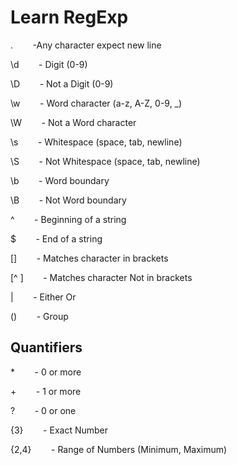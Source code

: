 # Learn RegExp

.&nbsp;&nbsp;&nbsp;&nbsp;&nbsp;&nbsp;&nbsp;&nbsp;-Any character expect new line

\d&nbsp;&nbsp;&nbsp;&nbsp;&nbsp;&nbsp;&nbsp;&nbsp;- Digit (0-9)

\D&nbsp;&nbsp;&nbsp;&nbsp;&nbsp;&nbsp;&nbsp;&nbsp;- Not a Digit (0-9)

\w&nbsp;&nbsp;&nbsp;&nbsp;&nbsp;&nbsp;&nbsp;&nbsp;- Word character (a-z, A-Z, 0-9, \_)

\W&nbsp;&nbsp;&nbsp;&nbsp;&nbsp;&nbsp;&nbsp;&nbsp;- Not a Word character

\s&nbsp;&nbsp;&nbsp;&nbsp;&nbsp;&nbsp;&nbsp;&nbsp;- Whitespace (space, tab, newline)

\S&nbsp;&nbsp;&nbsp;&nbsp;&nbsp;&nbsp;&nbsp;&nbsp;- Not Whitespace (space, tab, newline)

\b&nbsp;&nbsp;&nbsp;&nbsp;&nbsp;&nbsp;&nbsp;&nbsp;- Word boundary

\B&nbsp;&nbsp;&nbsp;&nbsp;&nbsp;&nbsp;&nbsp;&nbsp;- Not Word boundary

^&nbsp;&nbsp;&nbsp;&nbsp;&nbsp;&nbsp;&nbsp;&nbsp;- Beginning of a string

$&nbsp;&nbsp;&nbsp;&nbsp;&nbsp;&nbsp;&nbsp;&nbsp;- End of a string

[]&nbsp;&nbsp;&nbsp;&nbsp;&nbsp;&nbsp;&nbsp;&nbsp;- Matches character in brackets

[^ ]&nbsp;&nbsp;&nbsp;&nbsp;&nbsp;&nbsp;&nbsp;&nbsp;- Matches character Not in brackets

|&nbsp;&nbsp;&nbsp;&nbsp;&nbsp;&nbsp;&nbsp;&nbsp;- Either Or

()&nbsp;&nbsp;&nbsp;&nbsp;&nbsp;&nbsp;&nbsp;&nbsp;- Group

## Quantifiers

\*&nbsp;&nbsp;&nbsp;&nbsp;&nbsp;&nbsp;&nbsp;&nbsp;- 0 or more

+&nbsp;&nbsp;&nbsp;&nbsp;&nbsp;&nbsp;&nbsp;&nbsp;- 1 or more

?&nbsp;&nbsp;&nbsp;&nbsp;&nbsp;&nbsp;&nbsp;&nbsp;- 0 or one

{3}&nbsp;&nbsp;&nbsp;&nbsp;&nbsp;&nbsp;&nbsp;&nbsp;- Exact Number

{2,4}&nbsp;&nbsp;&nbsp;&nbsp;&nbsp;&nbsp;&nbsp;&nbsp;- Range of Numbers (Minimum, Maximum)
